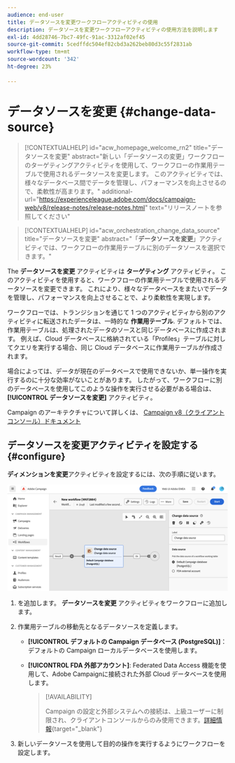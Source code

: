 ```yaml
---
audience: end-user
title: データソースを変更ワークフローアクティビティの使用
description: データソースを変更ワークフローアクティビティの使用方法を説明します
exl-id: 4dd28746-7bc7-49fc-91ac-3312af02ef45
source-git-commit: 5cedffdc504ef82cbd3a262beb80d3c55f2831ab
workflow-type: tm+mt
source-wordcount: '342'
ht-degree: 23%

---
```


# データソースを変更 {#change-data-source}

>[!CONTEXTUALHELP]
>id="acw_homepage_welcome_rn2"
>title="データソースを変更"
>abstract="新しい「データソースの変更」ワークフローのターゲティングアクティビティを使用して、ワークフローの作業用テーブルで使用されるデータソースを変更します。 このアクティビティでは、様々なデータベース間でデータを管理し、パフォーマンスを向上させるので、柔軟性が高まります。"
>additional-url="https://experienceleague.adobe.com/docs/campaign-web/v8/release-notes/release-notes.html" text="リリースノートを参照してください"

>[!CONTEXTUALHELP]
>id="acw_orchestration_change_data_source"
>title="データソースを変更"
>abstract="「**データソースを変更**」アクティビティでは、ワークフローの作業用テーブルに別のデータソースを選択できます。"

The **データソースを変更** アクティビティは **ターゲティング** アクティビティ。 このアクティビティを使用すると、ワークフローの作業用テーブルで使用されるデータソースを変更できます。 これにより、様々なデータベースをまたいでデータを管理し、パフォーマンスを向上させることで、より柔軟性を実現します。

ワークフローでは、トランジションを通じて 1 つのアクティビティから別のアクティビティに転送されたデータは、一時的な **作業用テーブル**. デフォルトでは、作業用テーブルは、処理されたデータのソースと同じデータベースに作成されます。 例えば、Cloud データベースに格納されている「Profiles」テーブルに対してクエリを実行する場合、同じ Cloud データベースに作業用テーブルが作成されます。

場合によっては、データが現在のデータベースで使用できないか、単一操作を実行するのに十分な効率がないことがあります。 したがって、ワークフローに別のデータベースを使用してこのような操作を実行させる必要がある場合は、 **[!UICONTROL データソースを変更]** アクティビティ。

Campaign のアーキテクチャについて詳しくは、 [Campaign v8（クライアントコンソール）ドキュメント](https://experienceleague.adobe.com/docs/campaign/campaign-v8/config/architecture/architecture.html)

<!--

Let's say you want to send to your  VIP customers a unique offer code that they can redeem on your online store. To do this, you need to:

1. Query VIP customers on the "Profiles" table located on the Cloud database,
1. Retrieve an offer code for each targeted profile through API calls,
1. Update each profile with the assigned offer code,
1. Send an email to the profiles with their offer code.

In this situation, it is recommended to execute the offer code assignment operation on the local database, which is better suited for unitary operations. To do this, you need to add a **[!UICONTROL Change data source]** activity before the operation in order to execute it on the Campaign local database.

Before executing the operation, the working table is copied to the local database so that the operation can run there. Once done, the system detects that the profiles that we want to update are on another location. The data is therefore automatically copied back to the Cloud database where the "Profiles" table is located.
-->

## データソースを変更アクティビティを設定する {#configure}

**ディメンションを変更**&#x200B;アクティビティを設定するには、次の手順に従います。

![](../assets/workflow-change-data-source-add.png)

1. を追加します。 **データソースを変更** アクティビティをワークフローに追加します。

1. 作業用テーブルの移動先となるデータソースを定義します。

   * **[!UICONTROL デフォルトの Campaign データベース (PostgreSQL)]**：デフォルトの Campaign ローカルデータベースを使用します。
   * **[!UICONTROL FDA 外部アカウント]**: Federated Data Access 機能を使用して、Adobe Campaignに接続された外部 Cloud データベースを使用します。

     >[!AVAILABILITY]
     >
     >Campaign の設定と外部システムへの接続は、上級ユーザーに制限され、クライアントコンソールからのみ使用できます。[詳細情報](https://experienceleague.adobe.com/docs/campaign/campaign-v8/connect/fda.html?lang=ja){target="_blank"}

1. 新しいデータソースを使用して目的の操作を実行するようにワークフローを設定します。

<!--
## Example {#example}

The workflow belows illustrates the use case detailed earlier, i.e. sending VIP customers offer codes that they can redeem on our online store.

-->
